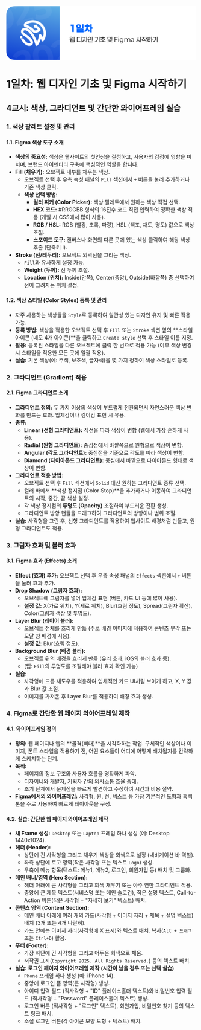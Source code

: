 <img src="./header.png" />

# 1일차: 웹 디자인 기초 및 Figma 시작하기

## 4교시: 색상, 그라디언트 및 간단한 와이어프레임 실습

### 1. 색상 팔레트 설정 및 관리

#### 1.1. Figma 색상 도구 소개

- **색상의 중요성:** 색상은 웹사이트의 첫인상을 결정하고, 사용자의 감정에 영향을 미치며, 브랜드 아이덴티티 구축에 핵심적인 역할을 합니다.
- **Fill (채우기):** 오브젝트 내부를 채우는 색상.
  - 오브젝트 선택 후 우측 속성 패널의 `Fill` 섹션에서 `+` 버튼을 눌러 추가하거나 기존 색상 클릭.
  - **색상 선택 방법:**
    - **컬러 피커 (Color Picker):** 색상 팔레트에서 원하는 색상 직접 선택.
    - **HEX 코드:** #RRGGBB 형식의 16진수 코드 직접 입력하여 정확한 색상 적용 (개발 시 CSS에서 많이 사용).
    - **RGB / HSL:** RGB (빨강, 초록, 파랑), HSL (색조, 채도, 명도) 값으로 색상 조절.
    - **스포이드 도구:** 캔버스나 화면의 다른 곳에 있는 색상 클릭하여 해당 색상 추출 (단축키 I).
- **Stroke (선/테두리):** 오브젝트 외곽선을 그리는 색상.
  - `Fill`과 유사하게 설정 가능.
  - **Weight (두께):** 선 두께 조절.
  - **Location (위치):** Inside(안쪽), Center(중앙), Outside(바깥쪽) 중 선택하여 선이 그려지는 위치 설정.

#### 1.2. 색상 스타일 (Color Styles) 등록 및 관리

- 자주 사용하는 색상들을 `Style`로 등록하여 일관성 있는 디자인 유지 및 빠른 적용 가능.
- **등록 방법:** 색상을 적용한 오브젝트 선택 후 `Fill` 또는 `Stroke` 섹션 옆의 **스타일 아이콘 (네모 4개 아이콘)**을 클릭하고 `Create style` 선택 후 스타일 이름 지정.
- **활용:** 등록된 스타일을 다른 오브젝트에 클릭 한 번으로 적용 가능 (이후 색상 변경 시 스타일을 적용한 모든 곳에 일괄 적용).
- **실습:** 기본 색상(예: 주색, 보조색, 글자색)을 몇 가지 정하여 색상 스타일로 등록.

### 2. 그라디언트 (Gradient) 적용

#### 2.1. Figma 그라디언트 소개

- **그라디언트 정의:** 두 가지 이상의 색상이 부드럽게 전환되면서 자연스러운 색상 변화를 만드는 효과. 입체감이나 깊이감 표현 시 유용.
- **종류:**
  - **Linear (선형 그라디언트):** 직선을 따라 색상이 변함 (웹에서 가장 흔하게 사용).
  - **Radial (원형 그라디언트):** 중심점에서 바깥쪽으로 원형으로 색상이 변함.
  - **Angular (각도 그라디언트):** 중심점을 기준으로 각도를 따라 색상이 변함.
  - **Diamond (다이아몬드 그라디언트):** 중심에서 바깥으로 다이아몬드 형태로 색상이 변함.
- **그라디언트 적용 방법:**
  - 오브젝트 선택 후 `Fill` 섹션에서 `Solid` 대신 원하는 그라디언트 종류 선택.
  - 컬러 바에서 **색상 정지점 (Color Stop)**을 추가하거나 이동하여 그라디언트의 시작, 중간, 끝 색상 설정.
  - 각 색상 정지점의 **투명도 (Opacity)** 조절하여 부드러운 전환 생성.
  - 그라디언트 방향 핸들을 드래그하여 그라디언트의 방향이나 범위 조절.
- **실습:** 사각형을 그린 후, 선형 그라디언트를 적용하여 웹사이트 배경처럼 만들고, 원형 그라디언트도 적용.

### 3. 그림자 효과 및 블러 효과

#### 3.1. Figma 효과 (Effects) 소개

- **Effect (효과) 추가:** 오브젝트 선택 후 우측 속성 패널의 `Effects` 섹션에서 `+` 버튼을 눌러 효과 추가.
- **Drop Shadow (그림자 효과):**
  - 오브젝트에 그림자를 넣어 입체감 표현 (버튼, 카드 UI 등에 많이 사용).
  - **설정 값:** X(가로 위치), Y(세로 위치), Blur(흐림 정도), Spread(그림자 확산), Color(그림자 색상 및 투명도).
- **Layer Blur (레이어 블러):**
  - 오브젝트 전체를 흐리게 만듦 (주로 배경 이미지에 적용하여 콘텐츠 부각 또는 모달 창 배경에 사용).
  - **설정 값:** Blur(흐림 정도).
- **Background Blur (배경 블러):**
  - 오브젝트 뒤의 배경을 흐리게 만듦 (유리 효과, iOS의 블러 효과 등).
  - (팁: `Fill`의 투명도를 조절해야 블러 효과 확인 가능)
- **실습:**
  - 사각형에 드롭 섀도우를 적용하여 입체적인 카드 UI처럼 보이게 하고, X, Y 값과 Blur 값 조절.
  - 이미지를 가져온 후 Layer Blur를 적용하여 배경 효과 생성.

### 4. Figma로 간단한 웹 페이지 와이어프레임 제작

#### 4.1. 와이어프레임 정의

- **정의:** 웹 페이지나 앱의 **골격(뼈대)**을 시각화하는 작업. 구체적인 색상이나 이미지, 폰트 스타일을 적용하기 전, 어떤 요소들이 어디에 어떻게 배치될지를 간략하게 스케치하는 단계.
- **목적:**
  - 페이지의 정보 구조와 사용자 흐름을 명확하게 파악.
  - 디자이너와 개발자, 기획자 간의 의사소통 효율 증대.
  - 초기 단계에서 문제점을 빠르게 발견하고 수정하여 시간과 비용 절약.
- **Figma에서의 와이어프레임:** 사각형, 원, 선, 텍스트 등 가장 기본적인 도형과 흑백 톤을 주로 사용하여 빠르게 레이아웃을 구성.

#### 4.2. 실습: 간단한 웹 페이지 와이어프레임 제작

- **새 Frame 생성:** `Desktop` 또는 `Laptop` 프레임 하나 생성 (예: Desktop 1440x1024).
- **헤더 (Header):**
  - 상단에 긴 사각형을 그리고 채우기 색상을 회색으로 설정 (내비게이션 바 역할).
  - 좌측 상단에 로고 영역(작은 사각형 또는 텍스트 `Logo`) 생성.
  - 우측에 메뉴 항목(텍스트: 메뉴1, 메뉴2, 로그인, 회원가입 등) 배치 및 그룹화.
- **메인 배너/영역 (Hero Section):**
  - 헤더 아래에 큰 사각형을 그리고 회색 채우기 또는 아주 연한 그라디언트 적용.
  - 중앙에 큰 제목 텍스트(서비스명 또는 메인 슬로건), 작은 설명 텍스트, Call-to-Action 버튼(작은 사각형 + "자세히 보기" 텍스트) 배치.
- **콘텐츠 영역 (Content Section):**
  - 메인 배너 아래에 여러 개의 카드(사각형 + 이미지 자리 + 제목 + 설명 텍스트) 배치 (3개 또는 4개 나란히).
  - 카드 안에는 이미지 자리(사각형에 X 표시)와 텍스트 배치. 복사(`Alt + 드래그` 또는 `Ctrl+D`) 활용.
- **푸터 (Footer):**
  - 가장 하단에 긴 사각형을 그리고 어두운 회색으로 채움.
  - 저작권 표시(`Copyright 2025. All Rights Reserved.`) 등의 텍스트 배치.
- **실습: 로그인 페이지 와이어프레임 제작 (시간이 남을 경우 또는 선택 실습)**
  - `Phone` 프레임 하나 생성 (예: iPhone 14).
  - 중앙에 로그인 폼 영역(큰 사각형) 생성.
  - 아이디 입력 필드 (직사각형 + "ID" 플레이스홀더 텍스트)와 비밀번호 입력 필드 (직사각형 + "Password" 플레이스홀더 텍스트) 생성.
  - 로그인 버튼 (직사각형 + "로그인" 텍스트), 회원가입, 비밀번호 찾기 등의 텍스트 링크 배치.
  - 소셜 로그인 버튼(각 아이콘 모양 도형 + 텍스트) 배치.
